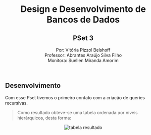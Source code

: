 <div align="center">
  
  # Design e Desenvolvimento de Bancos de Dados
  ## PSet 3
  
Por: Vitória Pizzol Belshoff </br>
Professor: Abrantes Araújo Silva Filho </br>
Monitora: Suellen Miranda Amorim 

</br>

</div>

## Desenvolvimento

Com esse Pset tivemos o primeiro contato com a criacão de queries recursivas. 
>Como resultado obteve-se uma tabela ordenada por níveis hierárquicos, desta forma:

<div align="center">
  
![tabela resultado](https://user-images.githubusercontent.com/103432976/174134573-0025169f-e251-403d-b973-36b4bd9d8f98.PNG)

</div>
